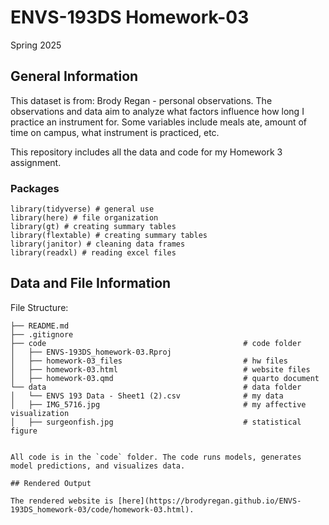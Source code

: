 # ENVS-193DS Homework-03

Spring 2025

## General Information

This dataset is from: Brody Regan - personal observations. The observations and data aim to analyze what factors influence how long I practice an instrument for. Some variables include meals ate, amount of time on campus, what instrument is practiced, etc. 

This repository includes all the data and code for my Homework 3 assignment. 

### Packages

```
library(tidyverse) # general use
library(here) # file organization
library(gt) # creating summary tables
library(flextable) # creating summary tables
library(janitor) # cleaning data frames
library(readxl) # reading excel files
```

## Data and File Information

File Structure:

```
├── README.md
├── .gitignore
├── code                                            # code folder
│   ├── ENVS-193DS_homework-03.Rproj                    
│   ├── homework-03_files                           # hw files
│   ├── homework-03.html                            # website files
│   ├── homework-03.qmd                             # quarto document
└── data                                            # data folder
│   └── ENVS 193 Data - Sheet1 (2).csv              # my data
│   ├── IMG_5716.jpg                                # my affective visualization                  
│   ├── surgeonfish.jpg                             # statistical figure
    

All code is in the `code` folder. The code runs models, generates model predictions, and visualizes data.

## Rendered Output

The rendered website is [here](https://brodyregan.github.io/ENVS-193DS_homework-03/code/homework-03.html).



